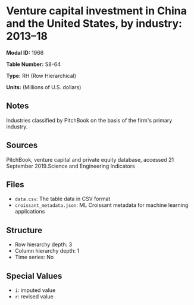 # Venture capital investment in China and the United States, by industry: 2013–18

**Modal ID:** 1966

**Table Number:** S8-64

**Type:** RH (Row Hierarchical)

**Units:** (Millions of U.S. dollars)

## Notes

Industries classified by PitchBook on the basis of the firm's primary industry.

## Sources

PitchBook, venture capital and private equity database, accessed 21 September 2019.Science and Engineering Indicators

## Files

- `data.csv`: The table data in CSV format
- `croissant_metadata.json`: ML Croissant metadata for machine learning applications

## Structure

- Row hierarchy depth: 3
- Column hierarchy depth: 1
- Time series: No

## Special Values

- `i`: imputed value
- `r`: revised value
